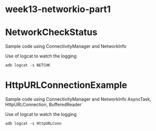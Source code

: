 # week13-networkio-part1
# NetworkCheckStatus
Sample code using ConnectivityManager and NetworkInfo

Use of logcat to watch the logging
```
adb logcat -s NETCHK
```
# HttpURLConnectionExample
Sample code using ConnectivityManager and NetworkInfo
AsyncTask, HttpURLConnection, BufferedReader`

Use of logcat to watch the logging
```
adb logcat -s HttpURLConn
```
